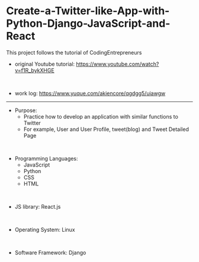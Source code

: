 # Create-a-Twitter-like-App-with-Python-Django-JavaScript-and-React
This project follows the tutorial of CodingEntrepreneurs

* original Youtube tutorial: https://www.youtube.com/watch?v=f1R_bykXHGE
  
</br>

* work log: https://www.yuque.com/akiencore/qgdgg5/uiawgw

**** 

* Purpose: 
    * Practice how to develop an application with similar functions to Twitter
    * For example, User and User Profile, tweet(blog) and Tweet Detailed Page
    
</br>

* Programming Languages: 
    * JavaScript
    * Python
    * CSS
    * HTML
   
</br>
   
* JS library: React.js
  
</br>

* Operating System: Linux  

</br>

* Software Framework: Django
